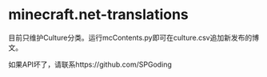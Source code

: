 # minecraft.net-translations
目前只维护Culture分类。运行mcContents.py即可在culture.csv追加新发布的博文。

如果API坏了，请联系https://github.com/SPGoding
